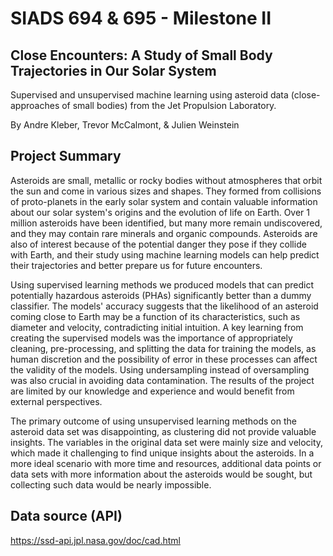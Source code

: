 # SIADS 694 & 695 - Milestone II 
## Close Encounters: A Study of Small Body Trajectories in Our Solar System

Supervised and unsupervised machine learning using asteroid data (close-approaches of small bodies) from the Jet Propulsion Laboratory.

By Andre Kleber, Trevor McCalmont, & Julien Weinstein

## Project Summary
Asteroids are small, metallic or rocky bodies without atmospheres that orbit the sun and come in various sizes and shapes. They formed from collisions of proto-planets in the early solar system and contain valuable information about our solar system's origins and the evolution of life on Earth. Over 1 million asteroids have been identified, but many more remain undiscovered, and they may contain rare minerals and organic compounds. Asteroids are also of interest because of the potential danger they pose if they collide with Earth, and their study using machine learning models can help predict their trajectories and better prepare us for future encounters.

Using supervised learning methods we produced models that can predict potentially hazardous asteroids (PHAs) significantly better than a dummy classifier. The models' accuracy suggests that the likelihood of an asteroid coming close to Earth may be a function of its characteristics, such as diameter and velocity, contradicting initial intuition. A key learning from creating the supervised models was the importance of appropriately cleaning, pre-processing, and splitting the data for training the models, as human discretion and the possibility of error in these processes can affect the validity of the models. Using undersampling instead of oversampling was also crucial in avoiding data contamination. The results of the project are limited by our knowledge and experience and would benefit from external perspectives.

The primary outcome of using unsupervised learning methods on the asteroid data set was disappointing, as clustering did not provide valuable insights. The variables in the original data set were mainly size and velocity, which made it challenging to find unique insights about the asteroids. In a more ideal scenario with more time and resources, additional data points or data sets with more information about the asteroids would be sought, but collecting such data would be nearly impossible.

## Data source (API)
https://ssd-api.jpl.nasa.gov/doc/cad.html
